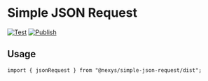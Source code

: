 # Simple JSON Request

[![Test](https://github.com/nexys-system/simple-json-request/actions/workflows/test.yml/badge.svg)](https://github.com/nexys-system/simple-json-request/actions/workflows/test.yml)
[![Publish](https://github.com/nexys-system/simple-json-request/actions/workflows/publish.yml/badge.svg)](https://github.com/nexys-system/simple-json-request/actions/workflows/publish.yml)

## Usage

```
import { jsonRequest } from "@nexys/simple-json-request/dist";
```

